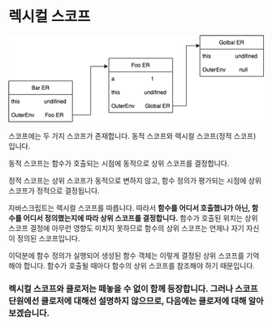 # 렉시컬 스코프

![alt text](./image/image3.png)

스코프에는 두 가지 스코프가 존재합니다. 동적 스코프와 렉시컬 스코프(정적 스코프) 입니다.

동적 스코프는 함수가 호출되는 시점에 동적으로 상위 스코프를 결정합니다.

정적 스코프는 상위 스코프가 동적으로 변하지 않고, 함수 정의가 평가되는 시점에 상위 스코프가 정적으로 결정됩니다.

자바스크립트는 렉시컬 스코프를 따릅니다. 따라서 **함수를 어디서 호출했냐가 아닌, 함수를 어디서 정의했는지에 따라 상위 스코프를 결정합니다.** 함수가 호출된 위치는 상위 스코프 결정에 아무런 영향도 미치지 못하므로 함수의 상위 스코프는 언제나 자기 자신이 정의된 스코프입니다.

이덕분에 함수 정의가 실행되어 생성된 함수 객체는 이렇게 결정된 상위 스코프를 기억해야 합니다. 함수가 호출될 때마다 함수의 상위 스코프를 참조해야 하기 때문입니다.

### 렉시컬 스코프와 클로저는 떼놓을 수 없이 함께 등장합니다. 그러나 스코프 단원에선 클로저에 대해선 설명하지 않으므로, 다음에는 클로저에 대해 알아보겠습니다.
